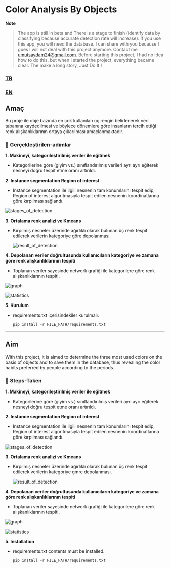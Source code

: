 # Color Analysis By Objects

**Note**
> The app is still in beta and There is a stage to finish (identify data by classifying because accurate detection rate will increase). If you use this app, you will need the database. I can share with you because I gues I will not deal with this project anymore. Contact me umutsaydam24@gmail.com. Before starting this project, I had no idea how to do this, but when I started the project, everything became clear. The make a long story, Just Do It !


<h3><a href="#user-content-amac">TR</a></h3>
<h3><a href="#user-content-aim">EN</a></h3>

<h2 id="user-content-amac">Amaç</h2>
Bu proje ile obje bazında en çok kullanılan üç rengin belirlenerek veri tabanına kaydedilmesi ve böylece dönemlere göre insanların tercih ettiği renk alışkanlıklarının ortaya çıkarılması amaçlanmaktadır.

### 🦶 Gerçekleştirilen-adımlar
 **1. Makineyi, kategorileştirilmiş veriler ile eğitmek**
  - Kategorilerine göre (giyim vs.) sınıflandırılmış verileri ayrı ayrı eğiterek nesneyi doğru tespit etme oranı artırıldı.
 
 **2. Instance segmentation Region of interest**
  - Instance segmentation ile ilgili nesnenin tam konumlarını tespit edip, Region of interest algoritmasıyla tespit edilen nesnenin koordinatlarına göre kırpılması sağlandı.
    
   ![stages_of_detection](https://github.com/umutsaydam/ColorAnalysisByObjects/assets/69711134/60ff8e88-36d8-434e-ae1a-78483b36ac3c)
 
 **3. Ortalama renk analizi ve Kmeans**
  - Kırpılmış nesneler üzerinde ağırlıklı olarak bulunan üç renk tespit edilerek verilerin kategoriye göre depolanması.

    ![result_of_detection](https://github.com/umutsaydam/ColorAnalysisByObjects/assets/69711134/8f1f31e4-d540-4ce1-b9fa-ff1d37563469)
 
 **4. Depolanan veriler doğrultusunda kullanıcıların kategoriye ve zamana göre renk alışkanlıklarının tespiti**
  - Toplanan veriler sayesinde network grafiği ile kategorilere göre renk alışkanlıklarının tespiti.

   ![graph](https://github.com/umutsaydam/ColorAnalysisByObjects/assets/69711134/b0238a8c-3272-42ae-843c-02f76c5ce96c)
    
  ![statistics](https://github.com/umutsaydam/ColorAnalysisByObjects/assets/69711134/f32f23d7-b7fc-4122-817f-da45c5ba73fc)


    
**5. Kurulum**
- requirements.txt içerisindekiler kurulmalı.
  ```
  pip install -r FILE_PATH/requirements.txt
  ```


***

<h2 id="user-content-aim">Aim</h2>
With this project, it is aimed to determine the three most used colors on the basis of objects and to save them in the database, thus revealing the color habits preferred by people according to the periods.



### 🦶 Steps-Taken
 **1. Makineyi, kategorileştirilmiş veriler ile eğitmek**
  - Kategorilerine göre (giyim vs.) sınıflandırılmış verileri ayrı ayrı eğiterek nesneyi doğru tespit etme oranı artırıldı.
 
 **2. Instance segmentation Region of interest**
  - Instance segmentation ile ilgili nesnenin tam konumlarını tespit edip, Region of interest algoritmasıyla tespit edilen nesnenin koordinatlarına göre kırpılması sağlandı.
    
   ![stages_of_detection](https://github.com/umutsaydam/ColorAnalysisByObjects/assets/69711134/60ff8e88-36d8-434e-ae1a-78483b36ac3c)
 
 **3. Ortalama renk analizi ve Kmeans**
  - Kırpılmış nesneler üzerinde ağırlıklı olarak bulunan üç renk tespit edilerek verilerin kategoriye gmre depolanması.

    ![result_of_detection](https://github.com/umutsaydam/ColorAnalysisByObjects/assets/69711134/8f1f31e4-d540-4ce1-b9fa-ff1d37563469)
 
 **4. Depolanan veriler doğrultusunda kullanıcıların kategoriye ve zamana göre renk alışkanlıklarının tespiti**
  - Toplanan veriler sayesinde network grafiği ile kategorilere göre renk alışkanlıklarının tespiti.
    
   ![graph](https://github.com/umutsaydam/ColorAnalysisByObjects/assets/69711134/b0238a8c-3272-42ae-843c-02f76c5ce96c)
    
  ![statistics](https://github.com/umutsaydam/ColorAnalysisByObjects/assets/69711134/f32f23d7-b7fc-4122-817f-da45c5ba73fc)


**5. Installation**
- requirements.txt contents must be installed.
  ```
  pip install -r FILE_PATH/requirements.txt
  ```
